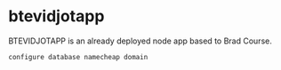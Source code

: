 # btevidjotapp
  BTEVIDJOTAPP is an already deployed node app based to Brad Course.
  
`
configure database
namecheap
domain
`
